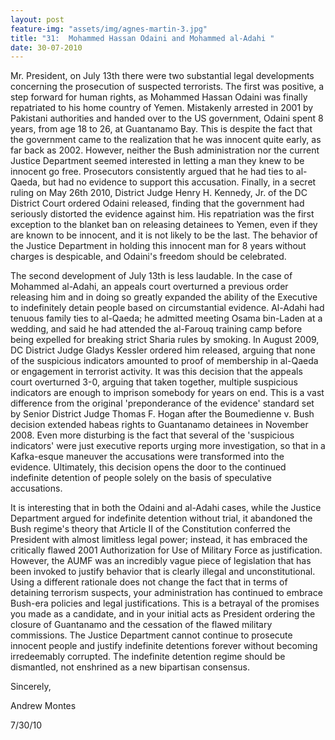 ```yaml
---
layout: post
feature-img: "assets/img/agnes-martin-3.jpg"
title: "31:  Mohammed Hassan Odaini and Mohammed al-Adahi "
date: 30-07-2010
---
```

Mr. President, on July 13th there were two substantial legal developments concerning the prosecution of suspected terrorists. The first was positive, a step forward for human rights, as Mohammed Hassan Odaini was finally repatriated to his home country of Yemen. Mistakenly arrested in 2001 by Pakistani authorities and handed over to the US government, Odaini spent 8 years, from age 18 to 26, at Guantanamo Bay. This is despite the fact that the government came to the realization that he was innocent quite early, as far back as 2002. However, neither the Bush administration nor the current Justice Department seemed interested in letting a man they knew to be innocent go free. Prosecutors consistently argued that he had ties to al-Qaeda, but had no evidence to support this accusation. Finally, in a secret ruling on May 26th 2010, District Judge Henry H. Kennedy, Jr. of the DC District Court ordered Odaini released, finding that the government had seriously distorted the evidence against him. His repatriation was the first exception to the blanket ban on releasing detainees to Yemen, even if they are known to be innocent, and it is not likely to be the last. The behavior of the Justice Department in holding this innocent man for 8 years without charges is despicable, and Odaini's freedom should be celebrated.

The second development of July 13th is less laudable. In the case of Mohammed al-Adahi, an appeals court overturned a previous order releasing him and in doing so greatly expanded the ability of the Executive to indefinitely detain people based on circumstantial evidence. Al-Adahi had tenuous family ties to al-Qaeda; he admitted meeting Osama bin-Laden at a wedding, and said he had attended the al-Farouq training camp before being expelled for breaking strict Sharia rules by smoking. In August 2009, DC District Judge Gladys Kessler ordered him released, arguing that none of the suspicious indicators amounted to proof of membership in al-Qaeda or engagement in terrorist activity. It was this decision that the appeals court overturned 3-0, arguing that taken together, multiple suspicious indicators are enough to imprison somebody for years on end. This is a vast difference from the original 'preponderance of the evidence' standard set by Senior District Judge Thomas F. Hogan after the Boumedienne v. Bush decision extended habeas rights to Guantanamo detainees in November 2008. Even more disturbing is the fact that several of the 'suspicious indicators' were just executive reports urging more investigation, so that in a Kafka-esque maneuver the accusations were transformed into the evidence. Ultimately, this decision opens the door to the continued indefinite detention of people solely on the basis of speculative accusations.

It is interesting that in both the Odaini and al-Adahi cases, while the Justice Department argued for indefinite detention without trial, it abandoned the Bush regime's theory that Article II of the Constitution conferred the President with almost limitless legal power; instead, it has embraced the critically flawed 2001 Authorization for Use of Military Force as justification. However, the AUMF was an incredibly vague piece of legislation that has been invoked to justify behavior that is clearly illegal and unconstitutional. Using a different rationale does not change the fact that in terms of detaining terrorism suspects, your administration has continued to embrace Bush-era policies and legal justifications. This is a betrayal of the promises you made as a candidate, and in your initial acts as President ordering the closure of Guantanamo and the cessation of the flawed military commissions. The Justice Department cannot continue to prosecute innocent people and justify indefinite detentions forever without becoming irredeemably corrupted. The indefinite detention regime should be dismantled, not enshrined as a new bipartisan consensus.

Sincerely,

Andrew Montes

7/30/10
 

 



 
 